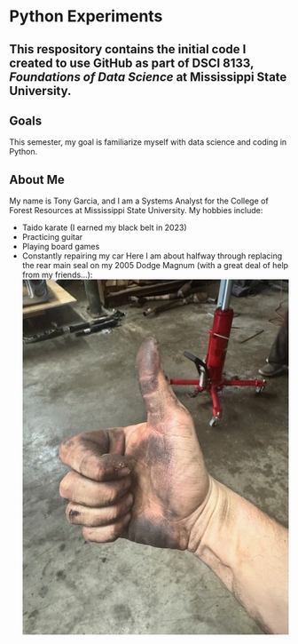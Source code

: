 # Python Experiments
This respository contains the initial code I created to use GitHub as part of DSCI 8133, *Foundations of Data Science* at Mississippi State University.
---
## Goals
This semester, my goal is familiarize myself with data science and coding in Python.
## About Me
My name is Tony Garcia, and I am a Systems Analyst for the College of Forest Resources at Mississippi State University.
My hobbies include:
- Taido karate (I earned my black belt in 2023)
- Practicing guitar
- Playing board games
- Constantly repairing my car
Here I am about halfway through replacing the rear main seal on my 2005 Dodge Magnum (with a great deal of help from my friends...):
![05-Magnum](IMG_1589.JPG)
